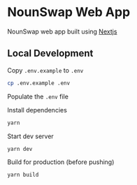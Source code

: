 # NounSwap Web App

NounSwap web app built using [Nextjs](https://nextjs.org)

## Local Development

Copy `.env.example` to `.env`

```bash
cp .env.example .env
```

Populate the `.env` file

Install dependencies

```bash
yarn
```

Start dev server

```bash
yarn dev
```

Build for production (before pushing)

```bash
yarn build
```
